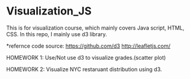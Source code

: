 # Visualization_JS

This is for visualization course, which mainly covers Java script, HTML, CSS.
In this repo, I mainly use d3 library. 

*refernce code source: https://github.com/d3 http://leafletjs.com/

HOMEWORK 1:
Use/Not use d3 to visualize grades.(scatter plot)

HOMEWORK 2:
Visualize NYC restaruant distribution using d3.
